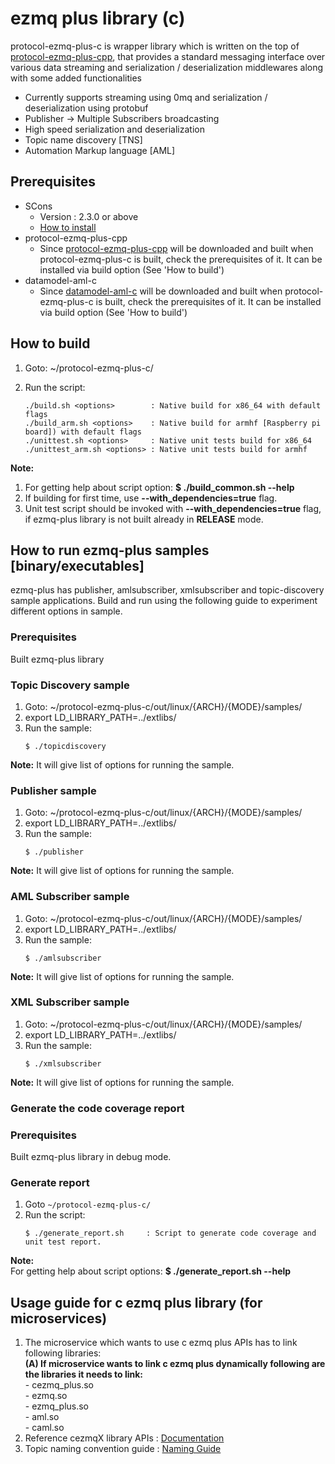 # ezmq plus library (c)

protocol-ezmq-plus-c is wrapper library which is written on the top of [protocol-ezmq-plus-cpp](https://github.sec.samsung.net/RS7-EdgeComputing/protocol-ezmq-plus-cpp), that provides a standard messaging interface over various data streaming and serialization / deserialization middlewares along with some added functionalities</br>
  - Currently supports streaming using 0mq and serialization / deserialization using protobuf
  - Publisher -> Multiple Subscribers broadcasting
  - High speed serialization and deserialization
  - Topic name discovery [TNS]
  - Automation Markup language [AML]


## Prerequisites ##
- SCons
  - Version : 2.3.0 or above
  - [How to install](http://scons.org/doc/2.3.0/HTML/scons-user/c95.html)
- protocol-ezmq-plus-cpp
  - Since [protocol-ezmq-plus-cpp](https://github.sec.samsung.net/RS7-EdgeComputing/protocol-ezmq-plus-cpp) will be downloaded and built when protocol-ezmq-plus-c is built, check the prerequisites of it. It can be installed via build option (See 'How to build')  
- datamodel-aml-c
  - Since [datamodel-aml-c](https://github.sec.samsung.net/RS7-EdgeComputing/datamodel-aml-c) will be downloaded and built when protocol-ezmq-plus-c is built, check the prerequisites of it. It can be installed via build option (See 'How to build')  

## How to build ##
1. Goto: ~/protocol-ezmq-plus-c/
2. Run the script:

   ```
   ./build.sh <options>        : Native build for x86_64 with default flags
   ./build_arm.sh <options>    : Native build for armhf [Raspberry pi board]) with default flags
   ./unittest.sh <options>     : Native unit tests build for x86_64
   ./unittest_arm.sh <options> : Native unit tests build for armhf
   ```

**Note:** </br>
1. For getting help about script option: **$ ./build_common.sh --help** </br>
2. If building for first time, use **--with_dependencies=true** flag.</br>
3. Unit test script should be invoked with **--with_dependencies=true** flag, if ezmq-plus library is not built already in **RELEASE** mode.

## How to run ezmq-plus samples [binary/executables] ##
ezmq-plus has publisher, amlsubscriber, xmlsubscriber and topic-discovery sample applications. Build and run using the following guide to experiment different options in sample.

### Prerequisites ###
 Built ezmq-plus library

### Topic Discovery sample ###
1. Goto: ~/protocol-ezmq-plus-c/out/linux/{ARCH}/{MODE}/samples/
2. export LD_LIBRARY_PATH=../extlibs/
3. Run the sample:
    ```
    $ ./topicdiscovery
    ```
**Note:** It will give list of options for running the sample. 

### Publisher sample ###
1. Goto: ~/protocol-ezmq-plus-c/out/linux/{ARCH}/{MODE}/samples/
2. export LD_LIBRARY_PATH=../extlibs/
3. Run the sample:
    ```
    $ ./publisher
    ```
**Note:** It will give list of options for running the sample. 

### AML Subscriber sample ###
1. Goto: ~/protocol-ezmq-plus-c/out/linux/{ARCH}/{MODE}/samples/
2. export LD_LIBRARY_PATH=../extlibs/
3. Run the sample:
    ```
    $ ./amlsubscriber
    ```
**Note:** It will give list of options for running the sample.  

### XML Subscriber sample ###
1. Goto: ~/protocol-ezmq-plus-c/out/linux/{ARCH}/{MODE}/samples/
2. export LD_LIBRARY_PATH=../extlibs/
3. Run the sample:
    ```
    $ ./xmlsubscriber
    ```
**Note:** It will give list of options for running the sample. 

### Generate the code coverage report

### Prerequisites ###
 Built ezmq-plus library in debug mode.

### Generate report ###
1. Goto `~/protocol-ezmq-plus-c/` </br>
2. Run the script:
   ```
   $ ./generate_report.sh     : Script to generate code coverage and unit test report.
   ```
**Note:** </br>
For getting help about script options: **$ ./generate_report.sh --help** </br>

## Usage guide for c ezmq plus library (for microservices)

1. The microservice which wants to use c ezmq plus APIs has to link following libraries:</br>
   **(A) If microservice wants to link c ezmq plus dynamically following are the libraries it needs to link:**</br>
        - cezmq_plus.so</br>
        - ezmq.so</br>
        - ezmq_plus.so </br>
        - aml.so</br>
        - caml.so </br>
2. Reference cezmqX library APIs : [Documentation](docs/doxygen/docs/html/index.html)
3. Topic naming convention guide : [Naming Guide](https://github.sec.samsung.net/RS7-EdgeComputing/protocol-ezmq-plus-cpp/blob/master/TOPIC_NAMING_CONVENTION.md)
